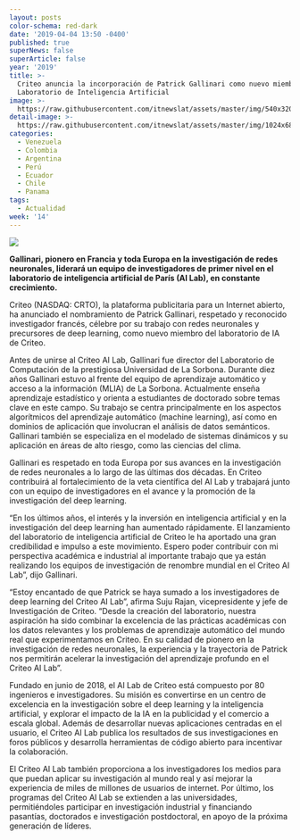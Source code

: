 ```yaml
---
layout: posts
color-schema: red-dark
date: '2019-04-04 13:50 -0400'
published: true
superNews: false
superArticle: false
year: '2019'
title: >-
  Criteo anuncia la incorporación de Patrick Gallinari como nuevo miembro de su
  Laboratorio de Inteligencia Artificial
image: >-
  https://raw.githubusercontent.com/itnewslat/assets/master/img/540x320/Criteo-HQ-p.jpg
detail-image: >-
  https://raw.githubusercontent.com/itnewslat/assets/master/img/1024x680/Criteo-HQ-g.jpg
categories:
  - Venezuela
  - Colombia
  - Argentina
  - Perú
  - Ecuador
  - Chile
  - Panama
tags:
  - Actualidad
week: '14'
---
```

![](https://www.liglab.fr/sites/www.liglab.fr/files/patrick.gallinari_300.jpg)

**Gallinari, pionero en Francia y toda Europa en la investigación de redes neuronales, liderará un equipo de investigadores de primer nivel en el laboratorio de inteligencia artificial de París (AI Lab), en constante crecimiento.**

Criteo (NASDAQ: CRTO), la plataforma publicitaria para un Internet abierto, ha anunciado el nombramiento de Patrick Gallinari, respetado y reconocido investigador francés, célebre por su trabajo con redes neuronales y precursores de deep learning, como nuevo miembro del laboratorio de IA de Criteo.

Antes de unirse al Criteo AI Lab, Gallinari fue director del Laboratorio de Computación de la prestigiosa Universidad de La Sorbona. Durante diez años Gallinari estuvo al frente del equipo de aprendizaje automático y acceso a la información (MLIA) de La Sorbona. Actualmente enseña aprendizaje estadístico y orienta a estudiantes de doctorado sobre temas clave en este campo. Su trabajo se centra principalmente en los aspectos algorítmicos del aprendizaje automático (machine learning), así como en dominios de aplicación que involucran el análisis de datos semánticos. Gallinari también se especializa en el modelado de sistemas dinámicos y su aplicación en áreas de alto riesgo, como las ciencias del clima.

Gallinari es respetado en toda Europa por sus avances en la investigación de redes neuronales a lo largo de las últimas dos décadas. En Criteo contribuirá al fortalecimiento de la veta científica del AI Lab y trabajará junto con un equipo de investigadores en el avance y la promoción de la investigación del deep learning.

“En los últimos años, el interés y la inversión en inteligencia artificial y en la investigación del deep learning han aumentado rápidamente. El lanzamiento del laboratorio de inteligencia artificial de Criteo le ha aportado una gran credibilidad e impulso a este movimiento. Espero poder contribuir con mi perspectiva académica e industrial al importante trabajo que ya están realizando los equipos de investigación de renombre mundial en el Criteo AI Lab”, dijo Gallinari.

“Estoy encantado de que Patrick se haya sumado a los investigadores de deep learning del Criteo AI Lab”, afirma Suju Rajan, vicepresidente y jefe de Investigación de Criteo. “Desde la creación del laboratorio, nuestra aspiración ha sido combinar la excelencia de las prácticas académicas con los datos relevantes y los problemas de aprendizaje automático del mundo real que experimentamos en Criteo. En su calidad de pionero en la investigación de redes neuronales, la experiencia y la trayectoria de Patrick nos permitirán acelerar la investigación del aprendizaje profundo en el Criteo AI Lab”.

Fundado en junio de 2018, el AI Lab de Criteo está compuesto por 80 ingenieros e investigadores. Su misión es convertirse en un centro de excelencia en la investigación sobre el deep learning y la inteligencia artificial, y explorar el impacto de la IA en la publicidad y el comercio a escala global. Además de desarrollar nuevas aplicaciones centradas en el usuario, el Criteo AI Lab publica los resultados de sus investigaciones en foros públicos y desarrolla herramientas de código abierto para incentivar la colaboración. 

El Criteo AI Lab también proporciona a los investigadores los medios para que puedan aplicar su investigación al mundo real y así mejorar la experiencia de miles de millones de usuarios de internet. Por último, los programas del Criteo AI Lab se extienden a las universidades, permitiéndoles participar en investigación industrial y financiando pasantías, doctorados e investigación postdoctoral, en apoyo de la próxima generación de líderes.